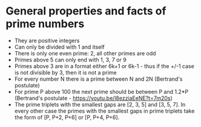 # General properties and facts of prime numbers

* They are positive integers
* Can only be divided with 1 and itself
* There is only one even prime: 2, all other primes are odd
* Primes above 5 can only end with 1, 3, 7 or 9
* Primes above 3 are in a format either 6k+1 or 6k-1 - thus if the +/-1 case is not divisible by 3, then it is not a prime
* For every number N there is a prime between N and 2N (Bertrand's postulate)
* For prime P above 100 the next prime should be between P and 1.2*P (Bertrand's postulate - https://youtu.be/l8ezziaEeNE?t=7m20s)
* The prime triplets with the smallest gaps are [2, 3, 5] and [3, 5, 7]. In every other case the primes with the smallest gaps in prime triplets take the form of [P, P+2, P+6] or [P, P+4, P+6].
